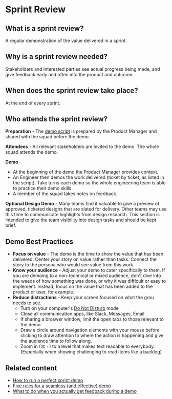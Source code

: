 # Sprint Review

## What is a sprint review?

A regular demonstration of the value delivered in a sprint.

## Why is a sprint review needed?

Stakeholders and interested parties see actual progress being made, and give feedback early and often into the product and outcome.

## When does the sprint review take place?

At the end of every sprint.

## Who attends the sprint review?

**Preparation** - The [demo script](/project_kickoff/sprint_review_template) is prepared by the Product Manager and shared with the squad before the demo.

**Attendees** - All relevant stakeholders are invited to the demo. The whole squad attends the demo.

**Demo** 
- At the beginning of the demo the Product Manager provides context.
- An Engineer then demos the work delivered (ticket by ticket, as listed in the script). Take turns each demo so the whole engineering team is able to practice their demo skills.
- A member of the squad takes notes on feedback.

**Optional Design Demo** - Many teams find it valuable to give a preview of approved, ticketed designs that are slated for delivery. Other teams may use this time to communicate highlights from design research. This section is intended to give the team visibility into design tasks and should be kept brief.


## Demo Best Practices
- **Focus on value** - The demo is the time to show the value that has been delivered. Center your story on value rather than tasks. Connect the story to the persona who would see value from this work.
- **Know your audience** - Adjust your demo to cater specifically to them. If you are demoing to a non-technical or mixed audience, don't dive into the weeds of how something was done, or why it was difficult or easy to implement. Instead, focus on the value that has been added to the product or user, for example.
- **Reduce distractions** - Keep your screen focused on what the grou needs to see.
  - Turn on your computer's [Do Not Disturb](https://www.youtube.com/watch?v=KxHMpviBlaY) mode
  - Close all communication apps, like Slack, Messages, Email
  - If sharing a broswer window, limit the open tabs to those relevant to the demo
  - Draw a circle around navigation elements with your mouse before clicking to draw attention to where the action is happening and give the audience time to follow along.
  - Zoom in (⌘ +) to a level that makes text readable to everybody. (Especially when showing challenging to read items like a backlog)


## Related content

- [How to run a perfect sprint demo](https://labzero.com/blog/how-to-run-a-perfect-sprint-demo)
- [Five rules for a seamless (and effective) demo](https://labzero.com/blog/five-rules-to-a-seamless-and-effective-demo)
- [What to do when you actually get feedback during a demo](https://labzero.com/blog/breathe-what-to-do-when-you-actually-get-feedback-during-a-demo)
